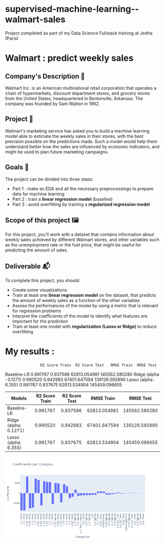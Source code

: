 # supervised-machine-learning--walmart-sales

Project completed as part of my Data Science Fullstack training at Jedha (Paris)

# Walmart : predict weekly sales
## Company's Description 📇

Walmart Inc. is an American multinational retail corporation that operates a chain of hypermarkets, discount department stores, and grocery stores from the United States, headquartered in Bentonville, Arkansas. The company was founded by Sam Walton in 1962.

## Project 🚧

Walmart's marketing service has asked you to build a machine learning model able to estimate the weekly sales in their stores, with the best precision possible on the predictions made. Such a model would help them understand better how the sales are influenced by economic indicators, and might be used to plan future marketing campaigns.

## Goals 🎯

The project can be divided into three steps:

- Part 1 : make an EDA and all the necessary preprocessings to prepare data for machine learning
- Part 2 : train a **linear regression model** (baseline)
- Part 3 : avoid overfitting by training a **regularized regression model**

## Scope of this project 🖼️

For this project, you'll work with a dataset that contains information about weekly sales achieved by different Walmart stores, and other variables such as the unemployment rate or the fuel price, that might be useful for predicting the amount of sales. 

## Deliverable 📬

To complete this project, you should: 

- Create some visualizations
- Train at least one **linear regression model** on the dataset, that predicts the amount of weekly sales as a function of the other variables
- Assess the performances of the model by using a metric that is relevant for regression problems
- Interpret the coefficients of the model to identify what features are important for the prediction
- Train at least one model with **regularization (Lasso or Ridge)** to reduce overfitting


# My results :
	                R2 Score Train	R2 Score Test	RMSE Train	RMSE Test
Baseline-LR	            0.991767	0.937586	62813.054981	145562.580280
Ridge (alpha : 0.1271)	0.990520	0.942983	67401.647594	139126.592890
Lasso (alpha : 6.355)	0.991767	0.937675	62813.534904	145459.096655

   Models               | R2 Score Train | R2 Score Test | RMSE Train   | RMSE Test    |
 |----------------------|----------------|---------------|--------------|--------------|
 | Baseline-LR          | 0.991767	     | 0.937586	     | 62813.054981 | 145562.580280|
 | Ridge (alpha: 0.1271)| 0.990520	     | 0.942983	     | 67401.647594	| 139126.592890|
 | Lasso (alpha: 6.355) | 0.991767	     | 0.937675	     | 62813.534904	| 145459.096655|

 ![Coefficients](coefs.png)
 